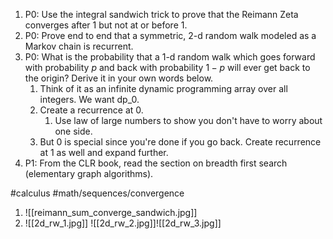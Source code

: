 
1) P0: Use the integral sandwich trick to prove that the Reimann Zeta converges after $1$ but not at or before $1$.
3) P0: Prove end to end that a symmetric, 2-d random walk modeled as a Markov chain is recurrent.
4) P0: What is the probability that a 1-d random walk which goes forward with probability $p$ and back with probability $1-p$ will ever get back to the origin? Derive it in your own words below.
	1) Think of it as an infinite dynamic programming array over all integers. We want dp_0.
	2) Create a recurrence at 0. 
		1) Use law of large numbers to show you don't have to worry about one side.
	3) But 0 is special since you're done if you go back. Create recurrence at 1 as well and expand further.
5) P1: From the CLR book, read the section on breadth first search (elementary graph algorithms).

#calculus #math/sequences/convergence 
1.  ![[reimann_sum_converge_sandwich.jpg]]
3. ![[2d_rw_1.jpg]]
![[2d_rw_2.jpg]]![[2d_rw_3.jpg]]